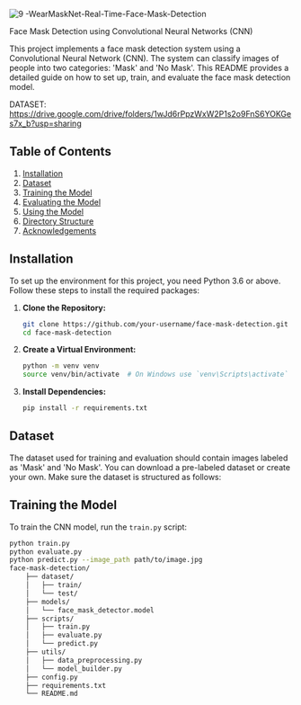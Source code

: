 ![9 -WearMaskNet-Real-Time-Face-Mask-Detection](https://github.com/VIS172/Face_Mask_Detection/assets/109724129/3ac76512-1ac0-4b49-a9bb-f014fa3bf01f)


Face Mask Detection using Convolutional Neural Networks (CNN)



This project implements a face mask detection system using a Convolutional Neural Network (CNN). The system can classify images of people into two categories: 'Mask' and 'No Mask'. This README provides a detailed guide on how to set up, train, and evaluate the face mask detection model.

DATASET: https://drive.google.com/drive/folders/1wJd6rPpzWxW2P1s2o9FnS6YOKGes7x_b?usp=sharing


## Table of Contents
1. [Installation](#installation)
2. [Dataset](#dataset)
3. [Training the Model](#training-the-model)
4. [Evaluating the Model](#evaluating-the-model)
5. [Using the Model](#using-the-model)
6. [Directory Structure](#directory-structure)
7. [Acknowledgements](#acknowledgements)

## Installation

To set up the environment for this project, you need Python 3.6 or above. Follow these steps to install the required packages:

1. **Clone the Repository:**
    ```sh
    git clone https://github.com/your-username/face-mask-detection.git
    cd face-mask-detection
    ```

2. **Create a Virtual Environment:**
    ```sh
    python -m venv venv
    source venv/bin/activate  # On Windows use `venv\Scripts\activate`
    ```

3. **Install Dependencies:**
    ```sh
    pip install -r requirements.txt
    ```

## Dataset

The dataset used for training and evaluation should contain images labeled as 'Mask' and 'No Mask'. You can download a pre-labeled dataset or create your own. Make sure the dataset is structured as follows:


## Training the Model

To train the CNN model, run the `train.py` script:

```sh
python train.py
python evaluate.py
python predict.py --image_path path/to/image.jpg
face-mask-detection/
    ├── dataset/
    │   ├── train/
    │   └── test/
    ├── models/
    │   └── face_mask_detector.model
    ├── scripts/
    │   ├── train.py
    │   ├── evaluate.py
    │   └── predict.py
    ├── utils/
    │   ├── data_preprocessing.py
    │   └── model_builder.py
    ├── config.py
    ├── requirements.txt
    └── README.md






